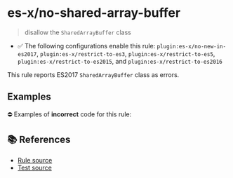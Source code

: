 # es-x/no-shared-array-buffer
> disallow the `SharedArrayBuffer` class

- ✅ The following configurations enable this rule: `plugin:es-x/no-new-in-es2017`, `plugin:es-x/restrict-to-es3`, `plugin:es-x/restrict-to-es5`, `plugin:es-x/restrict-to-es2015`, and `plugin:es-x/restrict-to-es2016`

This rule reports ES2017 `SharedArrayBuffer` class as errors.

## Examples

⛔ Examples of **incorrect** code for this rule:

<eslint-playground type="bad" code="/*eslint es-x/no-shared-array-buffer: error */
let buffer = new SharedArrayBuffer(10)
" />

## 📚 References

- [Rule source](https://github.com/ota-meshi/eslint-plugin-es-x/blob/master/lib/rules/no-shared-array-buffer.js)
- [Test source](https://github.com/ota-meshi/eslint-plugin-es-x/blob/master/tests/lib/rules/no-shared-array-buffer.js)
